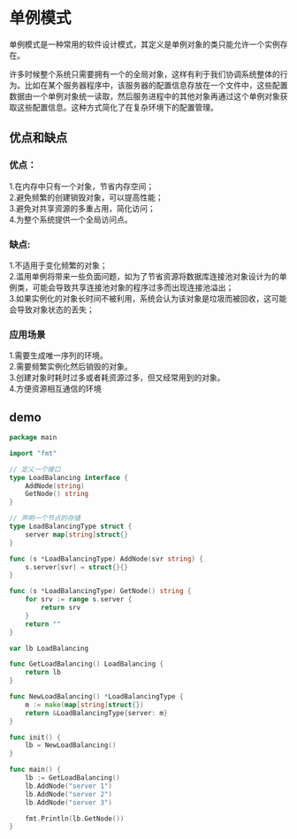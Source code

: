 # 单例模式
单例模式是一种常用的软件设计模式，其定义是单例对象的类只能允许一个实例存在。

许多时候整个系统只需要拥有一个的全局对象，这样有利于我们协调系统整体的行为。比如在某个服务器程序中，该服务器的配置信息存放在一个文件中，这些配置数据由一个单例对象统一读取，然后服务进程中的其他对象再通过这个单例对象获取这些配置信息。这种方式简化了在复杂环境下的配置管理。

## 优点和缺点
### 优点：
1.在内存中只有一个对象，节省内存空间；  
2.避免频繁的创建销毁对象，可以提高性能；  
3.避免对共享资源的多重占用，简化访问；  
4.为整个系统提供一个全局访问点。
### 缺点:
1.不适用于变化频繁的对象；  
2.滥用单例将带来一些负面问题，如为了节省资源将数据库连接池对象设计为的单例类，可能会导致共享连接池对象的程序过多而出现连接池溢出；  
3.如果实例化的对象长时间不被利用，系统会认为该对象是垃圾而被回收，这可能会导致对象状态的丢失；
### 应用场景
1.需要生成唯一序列的环境。  
2.需要频繁实例化然后销毁的对象。  
3.创建对象时耗时过多或者耗资源过多，但又经常用到的对象。   
4.方便资源相互通信的环境

## demo
```go
package main

import "fmt"

// 定义一个接口
type LoadBalancing interface {
	AddNode(string)
	GetNode() string
}

// 声明一个节点的存储
type LoadBalancingType struct {
	server map[string]struct{}
}

func (s *LoadBalancingType) AddNode(svr string) {
	s.server[svr] = struct{}{}
}

func (s *LoadBalancingType) GetNode() string {
	for srv := range s.server {
		return srv
	}
	return ""
}

var lb LoadBalancing

func GetLoadBalancing() LoadBalancing {
	return lb
}

func NewLoadBalancing() *LoadBalancingType {
	m := make(map[string]struct{})
	return &LoadBalancingType{server: m}
}

func init() {
	lb = NewLoadBalancing()
}

func main() {
	lb := GetLoadBalancing()
	lb.AddNode("server 1")
	lb.AddNode("server 2")
	lb.AddNode("server 3")

	fmt.Println(lb.GetNode())
}
```